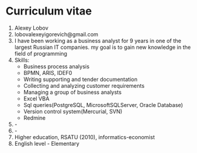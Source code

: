 <html>
<body>
    <h1>Curriculum vitae</h1>
  <ol>
    <li>Alexey Lobov</li>
    <li>lobovalexeyigorevich@gmail.com</li>
    <li>I have been working as a business analyst for 9 years in one of the largest Russian IT companies. my goal is to gain new knowledge in the field of programming</li>
    <li>Skills:
     <ul>
       <li>Business process analysis</li>
       <li>BPMN, ARIS, IDEF0</li>       
       <li>Writing supporting and tender documentation</li>
       <li>Collecting and analyzing customer requirements</li>
       <li>Managing a group of business analysts</li>
       <li>Excel VBA</li>
       <li>Sql queries(PostgreSQL, MicrosoftSQLServer, Oracle Database)</li>
       <li>Version control system(Mercurial, SVN)</li>
       <li>Redmine</li>
     </ul>    
    </li>
    <li>-</li>
    <li>-</li>
    <li>Higher education, RSATU (2010), informatics-economist</li>
    <li>English level - Elementary</li>
</ol>
</body>
</html>
